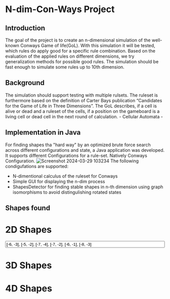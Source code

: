 # N-dim-Con-Ways Project

## Introduction
The goal of the project is to create an n-dimensional simulation of the well-known Conways Game of life(GoL). With this simulation it will be tested, which rules do apply good for a specific rule combination. Based on the evaluation of the applied rules on different dimensions, we try generalization methods for possible good rules.
The simulation should be fast enough to simulate some rules up to 10th dimension.

## Background
The simulation should support testing with multiple rulsets. The ruleset is furthermore based on the definition of Carter Bays publication “Candidates for the Game of Life in Three Dimensions”.
The GoL describes, if a cell is alive or dead and a ruleset of the cells, if a position on the gameboard is a living cell or dead cell in the next round of calculation. - Cellular Automata -

## Implementation in Java
For finding shapes tha "hard way" by an optimized brute force search across different configurations and state, a Java application was developed.
It supports different Configurations for a rule-set. Natively Conways Configuration.
![Screenshot 2024-03-29 103234](https://github.com/TeaTiMe08/N-dim-Con-Ways/assets/19726327/7f05ac70-40ac-44dd-b922-761b4f897a8f)
The following condigufations are supported:
- N-dimentional calculus of the ruleset for Conways
- Simple GUI for displaying the n-dim process
- ShapesDetector for finding stable shapes in n-th dimension using graph isomorphisms to avoid distingulishing rotated states 

## Shapes found
# 2D Shapes
<input style="width:100%" type="text" value="[-6, -3], [-5, -2], [-7, -4], [-7, -2], [-6, -1], [-8, -3]">

# 3D Shapes

# 4D Shapes
